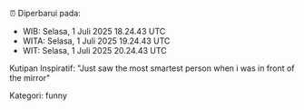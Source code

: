 ⏰ Diperbarui pada:
- WIB: Selasa, 1 Juli 2025 18.24.43 UTC
- WITA: Selasa, 1 Juli 2025 19.24.43 UTC
- WIT: Selasa, 1 Juli 2025 20.24.43 UTC

Kutipan Inspiratif:
"Just saw the most smartest person when i was in front of the mirror"


Kategori: funny

